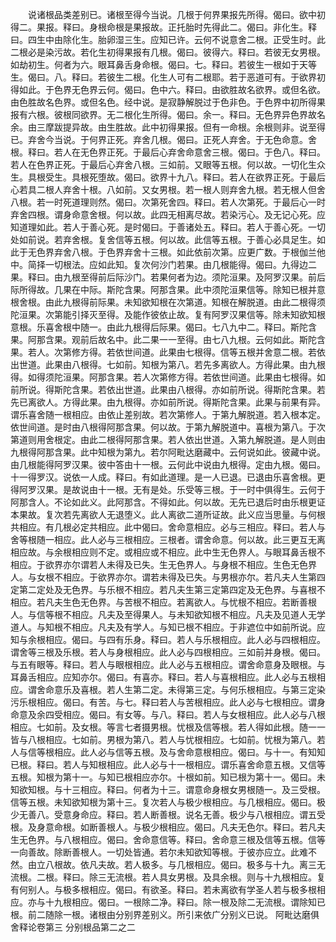 <!-- { "loadSidebar": true } -->
　　说诸根品类差别已。诸根至得今当说。几根于何界果报先所得。偈曰。欲中初得二。果报。释曰。身根命根是果报故。正托胎时先得此二。偈曰。非化生。释曰。四生中由除化生。胎卵湿三生。应知已许。云何不说意舍二根。正受生时。此二根必是染污故。若化生初得果报有几根。偈曰。彼得六。释曰。若彼无女男根。如劫初生。何者为六。眼耳鼻舌身命根。偈曰。七。释曰。若彼生一根如于天等生。偈曰。八。释曰。若彼生二根。化生人可有二根耶。若于恶道可有。于欲界初得如此。于色界无色界云何。偈曰。色中六。释曰。由欲胜故名欲界。或但名欲。由色胜故名色界。或但名色。经中说。是寂静解脱过于色非色。于色界中初所得果报有六根。彼根同欲界。无二根化生所得。偈曰。余一。释曰。无色界异色界故名余。由三摩跋提异故。由生胜故。此中初得果报。但有一命根。余根则非。说至得已。弃舍今当说。于何界正死。弃舍几根。偈曰。正死人弃舍。于无色命意。舍根。释曰。若人在无色界正死。于最后心弃舍命意舍三根。偈曰。于色八。释曰。若人在色界正死。于最后心弃舍八根。三如前。又眼等五根。何以故。一切化生众生。具根受生。具根死堕故。偈曰。欲界十九八。释曰。若人在欲界正死。于最后心若具二根人弃舍十根。八如前。又女男根。若一根人则弃舍九根。若无根人但舍八根。若一时死道理则然。偈曰。次第死舍四。释曰。若人次第死。于最后心一时弃舍四根。谓身命意舍根。何以故。此四无相离尽故。若染污心。及无记心死。应知道理如此。若人于善心死。是时偈曰。于善诸处五。释曰。若人于善心死。一切处如前说。若弃舍根。复舍信等五根。何以故。此信等五根。于善心必具足生。如此于无色界弃舍八根。于色界弃舍十三根。如此依前次第。应更广数。于根伽兰他中。简择一切根法。应如此知。复次何沙门若果。由几根能得。偈曰。九得边二果。释曰。由九根至得前后际沙门。若果何者为边。须陀洹果。及阿罗汉果。前后际所得故。几果在中际。斯陀含果。阿那含果。此中须陀洹果信等。除知已根并意根舍根。由此九根得前际果。未知欲知根在次第道。知根在解脱道。由此二根得须陀洹果。次第能引择灭至得。及能作彼依止故。复有阿罗汉果信等。除未知欲知根意根。乐喜舍根中随一。由此九根得后际果。偈曰。七八九中二。释曰。斯陀含果。阿那含果。观前后故名中。此二果一一至得。由七八九根。云何如此。斯陀含果。若人。次第修方得。若依世间道。此果由七根得。信等五根并舍意二根。若依出世道。此果由八根得。七如前。知根为第八。若先多离欲人。方得此果。由九根得。如得须陀洹果。阿那含果。若人次第修方得。若依世间道。此果由七根得。如前所说。得斯陀含果。若依出世道。此果由八根得。亦如前所说。得斯陀含果。若先已离欲人。方得此果。由九根得。亦如前所说。得斯陀含果。此果与前果有异。谓乐喜舍随一根相应。由依止差别故。若次第修人。于第九解脱道。若入根本定。依世间道。是时由八根得阿那含果。何以故。于第九解脱道中。喜根为第八。于次第道则用舍根定。由此二根得阿那含果。若人依出世道。入第九解脱道。是人则由九根得阿那含果。此中知根为第九。若尔阿毗达磨藏中。云何说如此。彼藏中说。由几根能得阿罗汉果。彼中答由十一根。云何此中说由九根得。定由九根。偈曰。十一得罗汉。说依一人成。释曰。有如此道理。是一人已退。已退由乐喜舍根。更得阿罗汉果。是故说由十一根。无有是处。乐受等三根。于一时中俱得生。云何于阿那含人。不论如此义。此阿那含。不得如此。何以故。无先已退后时由乐根更证本果故。复次若先离欲人无退堕义。此人离欲二道所证故。此义应当思量。与何根共相应。有几根必定共相应。此中偈曰。舍命意相应。必与三相应。释曰。若人与舍等根随一相应。此人必与三根相应。三根者。谓舍命意。何以故。此三更互无离相应故。与余根相应则不定。或相应或不相应。此中生无色界人。与眼耳鼻舌根不相应。于欲界亦尔谓若人未得及已失。生无色界人。与身根不相应。生色无色界人。与女根不相应。于欲界亦尔。谓若未得及已失。与男根亦尔。若凡夫人生第四定第二定处及无色界。与乐根不相应。若凡夫生第三定第四定及无色界。与喜根不相应。若凡夫生色无色界。与苦根不相应。若离欲人。与忧根不相应。若断善根人。与信等根不相应。凡夫及至得果人。与未知欲知根不相应。凡夫及见道人无学道人。与知根不相应。凡夫及有学人。与知已根不相应。于非遮位中如前所说。应知与余根相应。偈曰。与四有乐身。释曰。若人与乐根相应。此人必与四根相应。谓舍等三根及乐根。若人与身根相应。此人必与四根相应。三如前并身根。偈曰。与五有眼等。释曰。若人与眼根相应。此人必与五根相应。谓舍命意身及眼根。与耳鼻舌相应。应知亦尔。偈曰。有喜亦。释曰。若人与喜根相应。此人必与五根相应。谓舍命意乐及喜根。若人生第二定。未得第三定。与何乐根相应。与第三定染污乐根相应。偈曰。有苦。与七。释曰若人与苦根相应。此人必与七根相应。谓身命意及余四受相应。偈曰。有女等。与八。释曰。若人与女根相应。此人必与八根相应。七如前。及女根。等言七者摄男根。忧根及信等根。若人得如此根。随一一皆与八根相应。七如前。男根为第八。若人与忧根相应。七如前。忧根为第八。若人与信等根相应。此人必与信等五根。及与舍命意根相应。偈曰。与十一。有知知已根。释曰。若人与知根相应。此人必与十一根相应。谓乐喜舍命意五根。又信等五根。知根为第十一。与知已根相应亦尔。十根如前。知已根为第十一。偈曰。未知欲知根。与十三相应。释曰。何者为十三。谓意命身根女男根随一。及三受根。信等五根。未知欲知根为第十三。复次若人与极少根相应。与几根相应。偈曰。极少无善八。受意身命应。释曰。若人断善根。说名无善。极少与八根相应。谓五受根。及身意命根。如断善根人。与极少根相应。偈曰。凡夫无色尔。释曰。若凡夫生无色界。与八根相应。偈曰。舍命意信等。释曰。舍命意三根及信等五根。信等一向善故。除断善根人。一切处皆通。若尔未知欲知等根。于彼亦应立。此难不然。由立八根故。依凡夫故。若人极多。与几根相应。偈曰。极多与十九。离三无流根。二根。释曰。除三无流根。若人具女男根。及具余根。则与十九根相应。复有何别人。与极多根相应。偈曰。有欲圣。释曰。若未离欲有学圣人若与极多根相应。亦与十九根相应。偈曰。一根除二净。释曰。除一根及除二无流根。谓除知已根。前二随除一根。诸根由分别界差别义。所引来依广分别义已说。
阿毗达磨俱舍释论卷第三
分别根品第二之二
